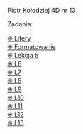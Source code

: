 Piotr Kołodziej 4D  nr 13

Zadania:

<a href='https://pksltzn.github.io/Zadanie/'>֍ Litery </a> <br>
<a href='https://pksltzn.github.io/z1/'>֍ Formatowanie </a> <br>
<a href='https://pksltzn.github.io/L5/'>֍ Lekcja 5 </a> <br>
<a href='https://pksltzn.github.io/L6/'>֍ L6 </a> <br>
<a href='https://pksltzn.github.io/L7/'>֍ L7 </a> <br>
<a href='https://pksltzn.github.io/L8/'>֍ L8 </a> <br>
<a href='https://pksltzn.github.io/L9/'>֍ L9 </a> <br>
<a href='https://pksltzn.github.io/L10/'>֍ L10 </a> <br>
<a href='https://pksltzn.github.io/L11/'>֍ L11 </a> <br>
<a href='https://pksltzn.github.io/L12/'>֍ L12 </a> <br>
<a href="https://pksltzn.github.io/L13/">֍ L13 </a> <br> 

